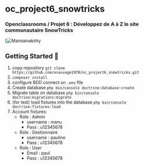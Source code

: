 # oc_project6_snowtricks

### Openclassrooms / Projet 6 : Développez de A à Z le site communautaire SnowTricks
[![Maintainability]()


## Getting Started :metal:

1. copy repository `git clone https://github.com/esauvage1978/oc_project6_snowtricks.git`
2. `composer install`
3. configure BDD connect on `.env` file
4. Create database `php bin/console doctrine:database:create`
5. Migrate table on database `php bin/console doctrine:migrations:migrate`
6. (for test) load fixtures into the database `php bin/console doctrine:fixtures:load`
7. Account fixtures:
      * Role : Admin
        * username : manu
        * Pass : u12345678
     * Role : Gestionnaire
        * username : pauline
        * Pass : u12345678
     * Role : User 
        * Email : paul
        * Pass : u12345678
